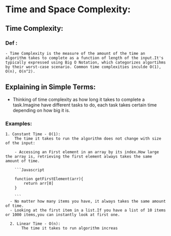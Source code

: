 # Time and Space Complexity:

## Time Complexity:
  ### Def : 
    - Time Complexity is the measure of the amount of the time an algorithm takes to complete as a function of length of the input.It's typically expressed using Big O Notation, which categorizes algortihms by their worst-case scenario. Common time complexities inculde O(1), O(n), O(n^2).

## Explaining in Simple Terms:
  - Thinking of time complexity as how long it takes to complete a task.Imagine have different tasks to do, each task takes certain time depending on how big it is. 

  ### Examples: 

    1. Constant Time - O(1):
        The time it takes to run the algorithm does not change with size of the input:

        - Accessing an First element in an array by its index.How large the array is, retrieving the first element always takes the same amount of time.

        ```Javascript

        function getFirstElement(arr){
            return arr[0]
        }

        ```
      - No matter how many items you have, it always takes the same amount of time.
      - Looking at the first item in a list.If you have a list of 10 items or 1000 items,you can instantly look at first one.

      2. Linear Time - O(n):
           The time it takes to run algorithm increas
